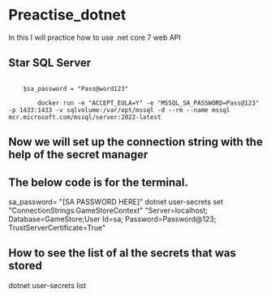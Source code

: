 # Preactise_dotnet
In this I will practice how to use .net core 7 web API


## Star SQL Server

```Terminal Command

    $sa_password = "Pass@word123"

        docker run -e "ACCEPT_EULA=Y" -e "MSSQL_SA_PASSWORD=Pass@123" -p 1433:1433 -v sqlvolume:/var/opt/mssql -d --rm --name mssql mcr.microsoft.com/mssql/server:2022-latest
```

## Now we will set up the connection string with the help of the secret manager

## The below code is for the terminal.
sa_password= "[SA PASSWORD HERE]"
dotnet user-secrets set "ConnectionStrings:GameStoreContext" "Server=localhost; Database=GameStore;User Id=sa; Password=Password@123; TrustServerCertificate=True"

## How to see the list of al the secrets that was stored

dotnet user-secrets list
